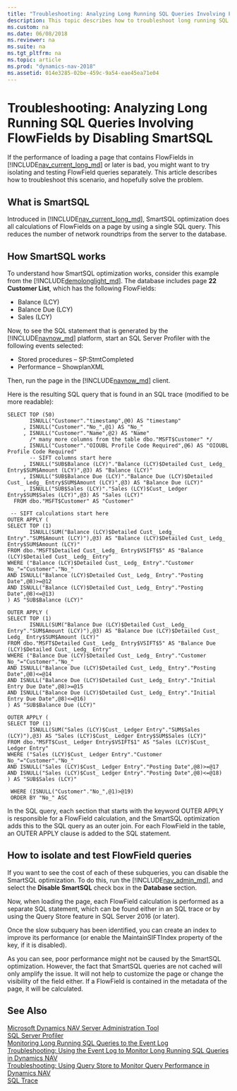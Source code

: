 ```yaml
---
title: "Troubleshooting: Analyzing Long Running SQL Queries Involving FlowFields by Disabling SmartSQL"
description: This topic describes how to troubleshoot long running SQL queries that involve FlowFields by disabling SmartSQL.
ms.custom: na
ms.date: 06/08/2018
ms.reviewer: na
ms.suite: na
ms.tgt_pltfrm: na
ms.topic: article
ms.prod: "dynamics-nav-2018"
ms.assetid: 014e3285-02be-459c-9a54-eae45ea71e04
---
```


# Troubleshooting: Analyzing Long Running SQL Queries Involving FlowFields by Disabling SmartSQL

If the performance of loading a page that contains FlowFields in [!INCLUDE[nav_current_long_md](includes/nav_current_long_md.md)] or later is bad, you might want to try isolating and testing FlowField queries separately. This article describes how to troubleshoot this scenario, and hopefully solve the problem.

## What is SmartSQL
Introduced in [!INCLUDE[nav_current_long_md](includes/nav_current_long_md.md)], SmartSQL optimization does all calculations of FlowFields on a page by using a single SQL query. This reduces the number of network roundtrips from the server to the database.

## How SmartSQL works
To understand how SmartSQL optimization works, consider this example from the [!INCLUDE[demolonglight_md](includes/demolonglight_md.md)]. The database includes page **22 Customer List**, which has the following FlowFields:
-   Balance (LCY)
-   Balance Due (LCY)
-   Sales (LCY)

Now, to see the SQL statement that is generated by the [!INCLUDE[navnow_md](includes/navnow_md.md)] platform, start an SQL Server Profiler with the following events selected:
-   Stored procedures – SP:StmtCompleted
-   Performance – ShowplanXML

Then, run the page in the [!INCLUDE[navnow_md](includes/navnow_md.md)] client.

Here is the resulting SQL query that is found in an SQL trace (modified to be more readable):

```
SELECT TOP (50)
       ISNULL("Customer"."timestamp",@0) AS "timestamp"
     , ISNULL("Customer"."No_",@1) AS "No_"
     , ISNULL("Customer"."Name",@2) AS "Name"
       /* many more columns from the table dbo."MSFT$Customer" */
     , ISNULL("Customer"."OIOUBL Profile Code Required",@6) AS "OIOUBL Profile Code Required"
       -- SIFT columns start here
     , ISNULL("SUB$Balance (LCY)"."Balance (LCY)$Detailed Cust_ Ledg_ Entry$SUM$Amount (LCY)",@3) AS "Balance (LCY)"
     , ISNULL("SUB$Balance Due (LCY)"."Balance Due (LCY)$Detailed Cust_ Ledg_ Entry$SUM$Amount (LCY)",@3) AS "Balance Due (LCY)"
     , ISNULL("SUB$Sales (LCY)"."Sales (LCY)$Cust_ Ledger Entry$SUM$Sales (LCY)",@3) AS "Sales (LCY)"
  FROM dbo."MSFT$Customer" AS "Customer"

 -- SIFT calculations start here
OUTER APPLY (
SELECT TOP (1)
       ISNULL(SUM("Balance (LCY)$Detailed Cust_ Ledg_ Entry"."SUM$Amount (LCY)"),@3) AS "Balance (LCY)$Detailed Cust_ Ledg_ Entry$SUM$Amount (LCY)"
FROM dbo."MSFT$Detailed Cust_ Ledg_ Entry$VSIFT$5" AS "Balance (LCY)$Detailed Cust_ Ledg_ Entry"
WHERE ("Balance (LCY)$Detailed Cust_ Ledg_ Entry"."Customer No_"="Customer"."No_"
AND ISNULL("Balance (LCY)$Detailed Cust_ Ledg_ Entry"."Posting Date",@8)>=@12
AND ISNULL("Balance (LCY)$Detailed Cust_ Ledg_ Entry"."Posting Date",@8)<=@13)
) AS "SUB$Balance (LCY)"  

OUTER APPLY (
SELECT TOP (1)
       ISNULL(SUM("Balance Due (LCY)$Detailed Cust_ Ledg_ Entry"."SUM$Amount (LCY)"),@3) AS "Balance Due (LCY)$Detailed Cust_ Ledg_ Entry$SUM$Amount (LCY)"
FROM dbo."MSFT$Detailed Cust_ Ledg_ Entry$VSIFT$5" AS "Balance Due (LCY)$Detailed Cust_ Ledg_ Entry"
WHERE ("Balance Due (LCY)$Detailed Cust_ Ledg_ Entry"."Customer No_"="Customer"."No_"
AND ISNULL("Balance Due (LCY)$Detailed Cust_ Ledg_ Entry"."Posting Date",@8)<=@14
AND ISNULL("Balance Due (LCY)$Detailed Cust_ Ledg_ Entry"."Initial Entry Due Date",@8)>=@15
AND ISNULL("Balance Due (LCY)$Detailed Cust_ Ledg_ Entry"."Initial Entry Due Date",@8)<=@16)
) AS "SUB$Balance Due (LCY)"  

OUTER APPLY (
SELECT TOP (1)
       ISNULL(SUM("Sales (LCY)$Cust_ Ledger Entry"."SUM$Sales (LCY)"),@3) AS "Sales (LCY)$Cust_ Ledger Entry$SUM$Sales (LCY)"
FROM dbo."MSFT$Cust_ Ledger Entry$VSIFT$1" AS "Sales (LCY)$Cust_ Ledger Entry"
WHERE ("Sales (LCY)$Cust_ Ledger Entry"."Customer No_"="Customer"."No_"
AND ISNULL("Sales (LCY)$Cust_ Ledger Entry"."Posting Date",@8)>=@17
AND ISNULL("Sales (LCY)$Cust_ Ledger Entry"."Posting Date",@8)<=@18)
) AS "SUB$Sales (LCY)"  

 WHERE (ISNULL("Customer"."No_",@1)>@19)
 ORDER BY "No_" ASC
```

In the SQL query, each section that starts with the keyword OUTER APPLY is responsible for a FlowField calculation, and the SmartSQL optimization adds this to the SQL query as an outer join. For each FlowField in the table, an OUTER APPLY clause is added to the SQL statement.

## How to isolate and test FlowField queries
If you want to see the cost of each of these subqueries, you can disable the SmartSQL optimization. To do this, run the  [!INCLUDE[nav_admin_md](includes/nav_admin_md.md)], and select the **Disable SmartSQL** check box in the **Database** section.

Now, when loading the page, each FlowField calculation is performed as a separate SQL statement, which can be found either in an SQL trace or by using the Query Store feature in SQL Server 2016 (or later).

Once the slow subquery has been identified, you can create an index to improve its performance (or enable the MaintainSIFTIndex property of the key, if it is disabled).

As you can see, poor performance might not be caused by the SmartSQL optimization. However, the fact that SmartSQL queries are not cached will only amplify the issue. It will not help to customize the page or change the visibility of the field either. If a FlowField is contained in the metadata of the page, it will be calculated.

## See Also
[Microsoft Dynamics NAV Server Administration Tool](Microsoft-Dynamics-NAV-Server-Administration-Tool.md)  
[SQL Server Profiler](https://docs.microsoft.com/en-us/sql/tools/sql-server-profiler/sql-server-profiler)  
[Monitoring Long Running SQL Queries to the Event Log](monitoring-long-running-sql-queries-event-log.md)  
[Troubleshooting: Using the Event Log to Monitor Long Running SQL Queries in Dynamics NAV](troubleshooting-long-running-queries-using-event-log.md)  
[Troubleshooting: Using Query Store to Monitor Query Performance in Dynamics NAV](troubleshooting-query-performance-using-query-store.md)  
[SQL Trace](https://docs.microsoft.com/en-us/sql/relational-databases/sql-trace/sql-trace)
